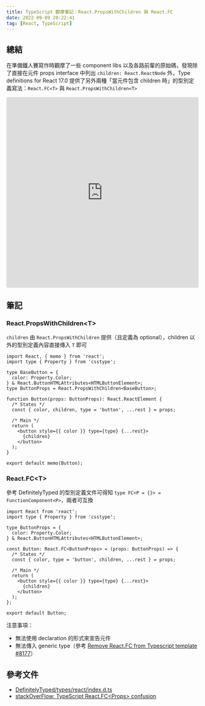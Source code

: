 ```yaml
---
title: TypeScript 觀摩筆記：React.PropsWithChildren 與 React.FC
date: 2022-09-09 20:22:41
tag: [React, TypeScript]
---
```


## 總結

在準備鐵人賽寫作時觀摩了一些 component libs 以及各路前輩的原始碼，發現除了直接在元件 props interface 中列出 `children: React.ReactNode` 外，Type definitions for React 17.0 提供了另外兩種「當元件包含 children 時」的型別定義寫法：`React.FC<T>` 與 `React.PropsWithChildren<T>`

<iframe
  src="https://codesandbox.io/embed/react-propswithchildren-60j1vv?fontsize=14&hidenavigation=1&theme=dark"
  style="width:100%; height:500px; border:0; border-radius: 4px; overflow:hidden;"
  title="React.PropsWithChildren"
  allow="accelerometer; ambient-light-sensor; camera; encrypted-media; geolocation; gyroscope; hid; microphone; midi; payment; usb; vr; xr-spatial-tracking"
  sandbox="allow-forms allow-modals allow-popups allow-presentation allow-same-origin allow-scripts"
></iframe>

## 筆記

### React.PropsWithChildren\<T\>

`children` 由 `React.PropsWithChildren` 提供（且定義為 optional），children 以外的型別定義內容直接傳入 `T` 即可

```tsx
import React, { memo } from 'react';
import type { Property } from 'csstype';

type BaseButton = {
  color: Property.Color;
} & React.ButtonHTMLAttributes<HTMLButtonElement>;
type ButtonProps = React.PropsWithChildren<BaseButton>;

function Button(props: ButtonProps): React.ReactElement {
  /* States */
  const { color, children, type = 'button', ...rest } = props;

  /* Main */
  return (
    <button style={{ color }} type={type} {...rest}>
      {children}
    </button>
  );
}

export default memo(Button);
```

### React.FC\<T\>

參考 DefinitelyTyped 的型別定義文件可得知 `type FC<P = {}> = FunctionComponent<P>`，兩者可互換

```tsx
import React from 'react';
import type { Property } from 'csstype';

type ButtonProps = {
  color: Property.Color;
} & React.ButtonHTMLAttributes<HTMLButtonElement>;

const Button: React.FC<ButtonProps> = (props: ButtonProps) => {
  /* States */
  const { color, type = 'button', children, ...rest } = props;

  /* Main */
  return (
    <button style={{ color }} type={type} {...rest}>
      {children}
    </button>
  );
};

export default Button;
```

注意事項：

- 無法使用 declaration 的形式來宣告元件
- 無法傳入 generic type（參考 [Remove React.FC from Typescript template #8177](https://github.com/facebook/create-react-app/pull/8177)）

## 參考文件

- [DefinitelyTyped/types/react/index.d.ts](https://github.com/DefinitelyTyped/DefinitelyTyped/blob/d076add9f29db350a19bd94c37b197729cc02f87/types/react/index.d.ts)
- [stackOverFlow: TypeScript React.FC\<Props\> confusion](https://stackoverflow.com/questions/59988667/typescript-react-fcprops-confusion)

